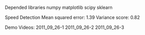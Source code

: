 
Depended libraries
numpy
matplotlib
scipy
sklearn

Speed Detection
Mean squared error: 1.39
Variance score: 0.82

Demo Videos:
2011_09_26-1
2011_09_26-2
2011_09_26-3

